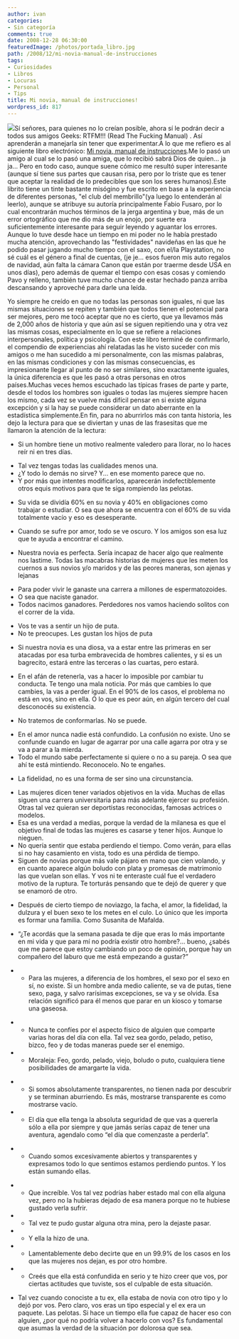 ```yaml
---
author: ivan
categories:
- Sin categoría
comments: true
date: 2008-12-28 06:30:00
featuredImage: /photos/portada_libro.jpg
path: /2008/12/mi-novia-manual-de-instrucciones
tags:
- Curiosidades
- Libros
- Locuras
- Personal
- Tips
title: Mi novia, manual de instrucciones!
wordpress_id: 817
---
```


[![](/photos/portada_libro.jpg)](https://1.bp.blogspot.com/_T2UWuNJg3dQ/SVbbkIVA_aI/AAAAAAAABPQ/DaGpNzp_rEk/s1600-h/portada_libro.jpg)Sí señores, para quienes no lo creían posible, ahora sí le podrán decir a todos sus amigos Geeks: RTFM!!! (Read The Fucking Manual) . Así aprenderán a manejarla sin tener que experimentar.A lo que me refiero es al siguiente libro electrónico:
[Mi novia, manual de instrucciones](https://www.freewebs.com/nanoboy_ec/Mi%20novia%20manual%20de%20intrucciones.pdf).Me lo pasó un amigo al cual se lo pasó una amiga, que lo recibió sabrá Dios de quien... ja ja... Pero en todo caso, aunque suene cómico me resultó super interesante (aunque sí tiene sus partes que causan risa, pero por lo triste que es tener que aceptar la realidad de lo predecibles que son los seres humanos).Este librito tiene un tinte bastante misógino y fue escrito en base a la experiencia de diferentes personas, "el club del membrillo"(ya luego lo entenderán al leerlo), aunque se atribuye su autoría principalmente Fabio Fusaro, por lo cual encontrarán muchos términos de la jerga argentina y bue, más de un error ortográfico que me dio más de un enojo, por suerte era suficientemente interesante para seguir leyendo y aguantar los errores.
Aunque lo tuve desde hace un tiempo en mi poder no le había prestado mucha atención, aprovechando las "festividades" navideñas en las que he podido pasar jugando mucho tiempo con el saxo, con el/la Playstation, no sé cuál es el género a final de cuentas, (je je... esos fueron mis auto regalos de navidad, aún falta la cámara Canon que están por traerme desde USA en unos días), pero además de quemar el tiempo con esas cosas y comiendo Pavo y relleno, también tuve mucho chance de estar hechado panza arriba descansando y aproveché para darle una leída.

Yo siempre he creído en que no todas las personas son iguales, ni que las mismas situaciones se repiten y también que todos tienen el potencial para ser mejores, pero me tocó aceptar que no es cierto, que ya llevamos más de 2,000 años de historia y que aún así se siguen repitiendo una y otra vez las mismas cosas, especialmente en lo que se refiere a relaciones interpersonales, política y psicología. Con este libro terminé de confirmarlo, el compendio de experiencias ahí relatadas las he visto suceder con mis amigos o me han sucedido a mi personalmente, con las mismas palabras, en las mismas condiciones y con las mismas consecuencias, es impresionante llegar al punto de no ser similares, sino exactamente iguales, la única diferencia es que les pasó a otras personas en otros países.Muchas veces hemos escuchado las típicas frases de parte y parte, desde el todos los hombres son iguales o todas las mujeres siempre hacen los mismo, cada vez se vuelve más difícil pensar en si existe alguna excepción y si la hay se puede considerar un dato aberrante en la estadística simplemente.En fin, para no aburrirlos más con tanta historia, les dejo la lectura para que se diviertan y unas de las frasesitas que me llamaron la atención de la lectura:

- Si un hombre tiene un motivo realmente valedero para llorar, no lo haces reír ni en tres días.

* Tal vez tengas todas las cualidades menos una.
* ¿Y todo lo demás no sirve? Y... en ese momento parece que no.
* Y por más que intentes modificarlos, aparecerán indefectiblemente otros equis motivos para que te siga rompiendo las pelotas.

- Su vida se dividía 60% en su novia y 40% en obligaciones como trabajar o estudiar. O sea que ahora se encuentra con el 60% de su vida totalmente vacío y eso es desesperante.

* Cuando se sufre por amor, todo se ve oscuro. Y los amigos son esa luz que te ayuda a encontrar el camino.

- Nuestra novia es perfecta. Sería incapaz de hacer algo que realmente nos lastime. Todas las macabras historias de mujeres que les meten los cuernos a sus novios y/o maridos y de las peores maneras, son ajenas y lejanas

* Para poder vivir le ganaste una carrera a millones de espermatozoides.
* O sea que naciste ganador.
* Todos nacimos ganadores. Perdedores nos vamos haciendo solitos con el correr de la vida.

- Vos te vas a sentir un hijo de puta.
- No te preocupes. Les gustan los hijos de puta

* Si nuestra novia es una diosa, va a estar entre las primeras en ser atacadas por esa turba embravecida de hombres calientes, y si es un bagrecito, estará entre las terceras o las cuartas, pero estará.

- En el afán de retenerla, vas a hacer lo imposible por cambiar tu conducta. Te tengo una mala noticia. Por más que cambies lo que cambies, la vas a perder igual. En el 90% de los casos, el problema no está en vos, sino en ella. O lo que es peor aún, en algún tercero del cual desconocés su existencia.

* No tratemos de conformarlas. No se puede.

- En el amor nunca nadie está confundido. La confusión no existe. Uno se confunde cuando en lugar de agarrar por una calle agarra por otra y se va a parar a la mierda.
- Todo el mundo sabe perfectamente si quiere o no a su pareja. O sea que ahí te está mintiendo. Reconocelo. No te engañes.

* La fidelidad, no es una forma de ser sino una circunstancia.

- Las mujeres dicen tener variados objetivos en la vida. Muchas de ellas siguen una carrera universitaria para más adelante ejercer su profesión. Otras tal vez quieran ser deportistas reconocidas, famosas actrices o modelos.
- Esa es una verdad a medias, porque la verdad de la milanesa es que el objetivo final de todas las mujeres es casarse y tener hijos. Aunque lo nieguen.
- No quería sentir que estaba perdiendo el tiempo. Como verán, para ellas si no hay casamiento en vista, todo es una pérdida de tiempo.
- Siguen de novias porque más vale pájaro en mano que cien volando, y en cuanto aparece algún boludo con plata y promesas de matrimonio las que vuelan son ellas. Y vos ni te enteraste cuál fue el verdadero motivo de la ruptura. Te torturás pensando que te dejó de querer y que se enamoró de otro.

* Después de cierto tiempo de noviazgo, la facha, el amor, la fidelidad, la dulzura y el buen sexo te los metes en el culo. Lo único que les importa es formar una familia. Como Susanita de Mafalda.

- “¿Te acordás que la semana pasada te dije que eras lo más importante en mi vida y que para mí no podría existir otro hombre?... bueno, ¿sabés que me parece que estoy cambiando un poco de opinión, porque hay un compañero del laburo que me está empezando a gustar?”

* - Para las mujeres, a diferencia de los hombres, el sexo por el sexo en sí, no existe. Si un hombre anda medio caliente, se va de putas, tiene sexo, paga, y salvo rarísimas excepciones, se va y se olvida. Esa relación significó para él menos que parar en un kiosco y tomarse una gaseosa.

- - Nunca te confíes por el aspecto físico de alguien que comparte varias horas del día con ella. Tal vez sea gordo, pelado, petiso, bizco, feo y de todas maneras puede ser el enemigo.
- - Moraleja: Feo, gordo, pelado, viejo, boludo o puto, cualquiera tiene posibilidades de amargarte la vida.

* - Si somos absolutamente transparentes, no tienen nada por descubrir y se terminan aburriendo. Es más, mostrarse transparente es como mostrarse vacío.
* - El día que ella tenga la absoluta seguridad de que vas a quererla sólo a ella por siempre y que jamás serías capaz de tener una aventura, agendalo como “el día que comenzaste a perderla”.

- - Cuando somos excesivamente abiertos y transparentes y expresamos todo lo que sentimos estamos perdiendo puntos. Y los están sumando ellas.

* - Que increíble. Vos tal vez podrías haber estado mal con ella alguna vez, pero no la hubieras dejado de esa manera porque no te hubiese gustado verla sufrir.
* - Tal vez te pudo gustar alguna otra mina, pero la dejaste pasar.
* - Y ella la hizo de una.
* - Lamentablemente debo decirte que en un 99.9% de los casos en los que las mujeres nos dejan, es por otro hombre.
* - Creés que ella está confundida en serio y te hizo creer que vos, por ciertas actitudes que tuviste, sos el culpable de esta situación.

- Tal vez cuando conociste a tu ex, ella estaba de novia con otro tipo y lo dejó por vos. Pero claro, vos eras un tipo especial y el ex era un paquete. Las pelotas. Si hace un tiempo ella fue capaz de hacer eso con alguien, ¿por qué no podría volver a hacerlo con vos? Es fundamental que asumas la verdad de la situación por dolorosa que sea.